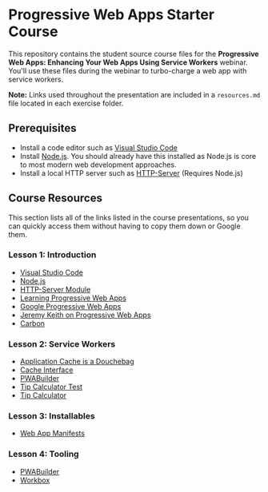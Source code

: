 # Progressive Web Apps Starter Course

This repository contains the student source course files for the **Progressive Web Apps: Enhancing Your Web Apps Using Service Workers** webinar. You'll use these files during the webinar to turbo-charge a web app with service workers.

**Note:** Links used throughout the presentation are included in a `resources.md` file located in each exercise folder.

## Prerequisites

* Install a code editor such as [Visual Studio Code](https://code.visualstudio.com/)
* Install [Node.js](https://nodejs.org/). You should already have this installed as Node.js is core to most modern web development approaches. 
* Install a local HTTP server such as [HTTP-Server](https://www.npmjs.com/package/http-server) (Requires Node.js)

## Course Resources

This section lists all of the links listed in the course presentations, so you can quickly access them without having to copy them down or Google them.

### Lesson 1: Introduction

* [Visual Studio Code](https://code.visualstudio.com/)
* [Node.js](https://nodejs.org/)
* [HTTP-Server Module](https://www.npmjs.com/package/http-server)
* [Learning Progressive Web Apps](https://learningpwa.com)
* [Google Progressive Web Apps](https://developers.google.com/web/progressive-web-apps)
* [Jeremy Keith on Progressive Web Apps](https://adactio.com/journal/13098)
* [Carbon](https://carbon.now.sh/)

### Lesson 2: Service Workers

* [Application Cache is a Douchebag](https://alistapart.com/article/application-cache-is-a-douchebag/)
* [Cache Interface](https://developer.mozilla.org/en-US/docs/Web/API/Cache)
* [PWABuilder](https://www.pwabuilder.com/)
* [Tip Calculator Test](https://tip-calc-test.netlify.app/)
* [Tip Calculator](https://learningpwa.com/tipcalc/)

### Lesson 3: Installables

* [Web App Manifests](https://developer.mozilla.org/en-US/docs/Web/Manifest)

### Lesson 4: Tooling

* [PWABuilder](https://www.pwabuilder.com/)
* [Workbox](https://developers.google.com/web/tools/workbox/)
